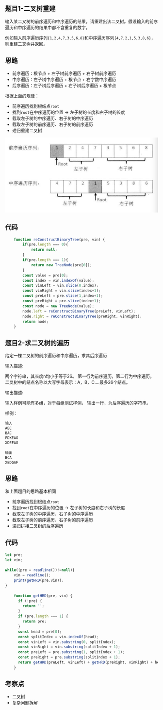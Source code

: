 ## 题目1-二叉树重建

输入某二叉树的前序遍历和中序遍历的结果，请重建出该二叉树。假设输入的前序遍历和中序遍历的结果中都不含重复的数字。

例如输入前序遍历序列`{1,2,4,7,3,5,6,8}`和中序遍历序列`{4,7,2,1,5,3,8,6}`，则重建二叉树并返回。

## 思路

- 前序遍历：根节点 + 左子树前序遍历 + 右子树前序遍历
- 中序遍历：左子树中序遍历 + 根节点 + 右字数中序遍历
- 后序遍历：左子树后序遍历 + 右子树后序遍历 + 根节点

根据上面的规律：

- 前序遍历找到根结点`root`
- 找到`root`在中序遍历的位置 -> 左子树的长度和右子树的长度
- 截取左子树的中序遍历、右子树的中序遍历
- 截取左子树的前序遍历、右子树的前序遍历
- 递归重建二叉树

![](../../dist/img/重建二叉树.png)

## 代码

```js
    function reConstructBinaryTree(pre, vin) {
        if(pre.length === 0){
            return null;
        }
        if(pre.length === 1){
            return new TreeNode(pre[0]);
        }
        const value = pre[0];
        const index = vin.indexOf(value);
        const vinLeft = vin.slice(0,index);
        const vinRight = vin.slice(index+1);
        const preLeft = pre.slice(1,index+1);
        const preRight = pre.slice(index+1);
        const node = new TreeNode(value);
        node.left = reConstructBinaryTree(preLeft, vinLeft);
        node.right = reConstructBinaryTree(preRight, vinRight);
        return node;
    }
```

## 题目2-求二叉树的遍历

给定一棵二叉树的前序遍历和中序遍历，求其后序遍历

输入描述:

两个字符串，其长度n均小于等于26。
第一行为前序遍历，第二行为中序遍历。
二叉树中的结点名称以大写字母表示：A，B，C....最多26个结点。

输出描述:

输入样例可能有多组，对于每组测试样例，
输出一行，为后序遍历的字符串。

样例：
```
输入
ABC
BAC
FDXEAG
XDEFAG

输出
BCA
XEDGAF
```


## 思路

和上面题目的思路基本相同

- 前序遍历找到根结点`root`
- 找到`root`在中序遍历的位置 -> 左子树的长度和右子树的长度
- 截取左子树的中序遍历、右子树的中序遍历
- 截取左子树的前序遍历、右子树的前序遍历
- 递归拼接二叉树的后序遍历

## 代码

```js
let pre;
let vin;
 
while((pre = readline())!=null){
    vin = readline();
    print(getHRD(pre,vin));
}
 
    function getHRD(pre, vin) {
      if (!pre) {
        return '';
      }
      if (pre.length === 1) {
        return pre;
      }
      const head = pre[0];
      const splitIndex = vin.indexOf(head);
      const vinLeft = vin.substring(0, splitIndex);
      const vinRight = vin.substring(splitIndex + 1);
      const preLeft = pre.substring(1, splitIndex + 1);
      const preRight = pre.substring(splitIndex + 1);
      return getHRD(preLeft, vinLeft) + getHRD(preRight, vinRight) + head;
    }
```


## 考察点

- 二叉树
- 复杂问题拆解
